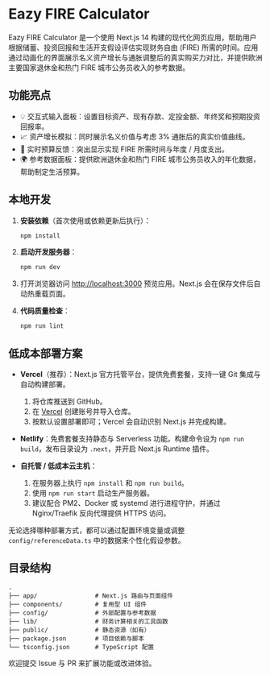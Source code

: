 # Eazy FIRE Calculator

Eazy FIRE Calculator 是一个使用 Next.js 14 构建的现代化网页应用，帮助用户根据储蓄、投资回报和生活开支假设评估实现财务自由 (FIRE) 所需的时间。应用通过动画化的界面展示名义资产增长与通胀调整后的真实购买力对比，并提供欧洲主要国家退休金和热门 FIRE 城市公务员收入的参考数据。

## 功能亮点

- 💡 交互式输入面板：设置目标资产、现有存款、定投金额、年终奖和预期投资回报率。
- 📈 资产增长模拟：同时展示名义价值与考虑 3% 通胀后的真实价值曲线。
- 🔁 实时预算反馈：突出显示实现 FIRE 所需时间与年度 / 月度支出。
- 🌍 参考数据面板：提供欧洲退休金和热门 FIRE 城市公务员收入的年化数据，帮助制定生活预算。

## 本地开发

1. **安装依赖**（首次使用或依赖更新后执行）：

   ```bash
   npm install
   ```

2. **启动开发服务器**：

   ```bash
   npm run dev
   ```

3. 打开浏览器访问 [http://localhost:3000](http://localhost:3000) 预览应用。Next.js 会在保存文件后自动热重载页面。

4. **代码质量检查**：

   ```bash
   npm run lint
   ```

## 低成本部署方案

- **Vercel**（推荐）：Next.js 官方托管平台，提供免费套餐，支持一键 Git 集成与自动构建部署。
  1. 将仓库推送到 GitHub。
  2. 在 [Vercel](https://vercel.com/) 创建账号并导入仓库。
  3. 按默认设置部署即可；Vercel 会自动识别 Next.js 并完成构建。

- **Netlify**：免费套餐支持静态与 Serverless 功能。构建命令设为 `npm run build`，发布目录设为 `.next`，并开启 Next.js Runtime 插件。

- **自托管 / 低成本云主机**：
  1. 在服务器上执行 `npm install` 和 `npm run build`。
  2. 使用 `npm run start` 启动生产服务器。
  3. 建议配合 PM2、Docker 或 systemd 进行进程守护，并通过 Nginx/Traefik 反向代理提供 HTTPS 访问。

无论选择哪种部署方式，都可以通过配置环境变量或调整 `config/referenceData.ts` 中的数据来个性化假设参数。

## 目录结构

```
.
├── app/                # Next.js 路由与页面组件
├── components/         # 复用型 UI 组件
├── config/             # 外部配置与参考数据
├── lib/                # 财务计算相关的工具函数
├── public/             # 静态资源（如有）
├── package.json        # 项目依赖与脚本
└── tsconfig.json       # TypeScript 配置
```

欢迎提交 Issue 与 PR 来扩展功能或改进体验。
